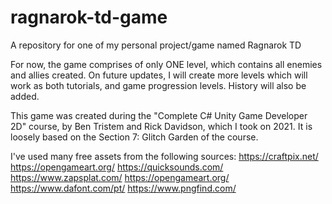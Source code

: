 # ragnarok-td-game
A repository for one of my personal project/game named Ragnarok TD

For now, the game comprises of only ONE level, which contains all enemies and allies created. On future updates, I will create more levels which will work as both tutorials, and game progression levels. History will also be added.

This game was created during the "Complete C# Unity Game Developer 2D" course, by Ben Tristem and Rick Davidson, which I took on 2021. It is loosely based on the Section 7: Glitch Garden of the course.

I've used many free assets from the following sources:
https://craftpix.net/
https://opengameart.org/
https://quicksounds.com/
https://www.zapsplat.com/
https://opengameart.org/
https://www.dafont.com/pt/
https://www.pngfind.com/
